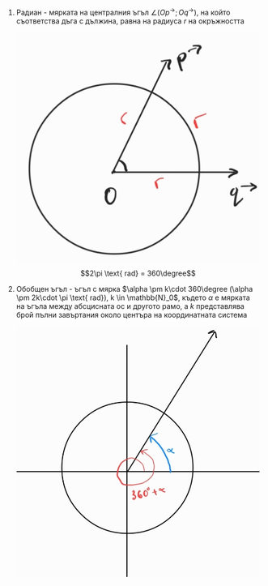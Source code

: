 1. Радиан - мярката на централния ъгъл $\angle (Op^{\rightarrow}; Oq^{\rightarrow})$, на който съответства дъга с дължина, равна на радиуса $r$ на окръжността
	
	![Радиан](Resources/Радиан.jpg)
	$$2\pi \text{ rad} = 360\degree$$

2. Обобщен ъгъл - ъгъл с мярка $\alpha \pm k\cdot 360\degree (\alpha \pm 2k\cdot \pi \text{ rad}), k \in \mathbb{N}_0$, където $\alpha$ е мярката на ъгъла между абсцисната ос и другото рамо, а $k$ представлява брой пълни завъртания около центъра на координатната система
	
	![Обобщен ъгъл](Resources/Обобщен%20ъгъл.jpg)